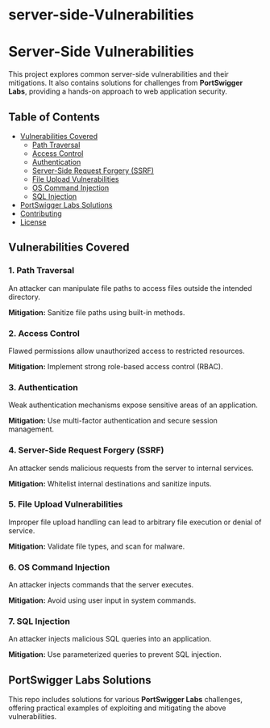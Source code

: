 # server-side-Vulnerabilities
# Server-Side Vulnerabilities

This project explores common server-side vulnerabilities and their mitigations. It also contains solutions for challenges from **PortSwigger Labs**, providing a hands-on approach to web application security.

## Table of Contents
- [Vulnerabilities Covered](#vulnerabilities-covered)
  - [Path Traversal](#1-path-traversal)
  - [Access Control](#2-access-control)
  - [Authentication](#3-authentication)
  - [Server-Side Request Forgery (SSRF)](#4-server-side-request-forgery-ssrf)
  - [File Upload Vulnerabilities](#5-file-upload-vulnerabilities)
  - [OS Command Injection](#6-os-command-injection)
  - [SQL Injection](#7-sql-injection)
- [PortSwigger Labs Solutions](#portswigger-labs-solutions)
- [Contributing](#contributing)
- [License](#license)

## Vulnerabilities Covered

### 1. **Path Traversal**
An attacker can manipulate file paths to access files outside the intended directory.

**Mitigation:** Sanitize file paths using built-in methods.

### 2. **Access Control**
Flawed permissions allow unauthorized access to restricted resources.

**Mitigation:** Implement strong role-based access control (RBAC).

### 3. **Authentication**
Weak authentication mechanisms expose sensitive areas of an application.

**Mitigation:** Use multi-factor authentication and secure session management.

### 4. **Server-Side Request Forgery (SSRF)**
An attacker sends malicious requests from the server to internal services.

**Mitigation:** Whitelist internal destinations and sanitize inputs.

### 5. **File Upload Vulnerabilities**
Improper file upload handling can lead to arbitrary file execution or denial of service.

**Mitigation:** Validate file types, and scan for malware.

### 6. **OS Command Injection**
An attacker injects commands that the server executes.

**Mitigation:** Avoid using user input in system commands.

### 7. **SQL Injection**
An attacker injects malicious SQL queries into an application.

**Mitigation:** Use parameterized queries to prevent SQL injection.

## PortSwigger Labs Solutions

This repo includes solutions for various **PortSwigger Labs** challenges, offering practical examples of exploiting and mitigating the above vulnerabilities.


